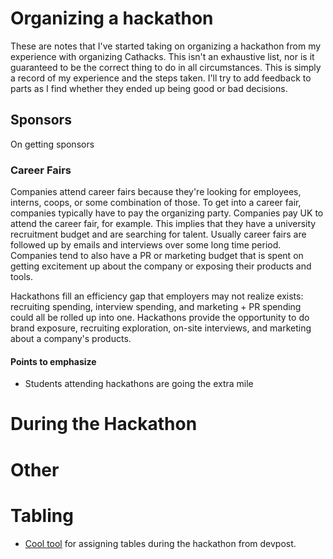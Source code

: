 # Organizing a hackathon
These are notes that I've started taking on organizing a hackathon from my experience with organizing Cathacks. This isn't an exhaustive list, nor is it guaranteed to be the correct thing to do in all circumstances. This is simply a record of my experience and the steps taken. I'll try to add feedback to parts as I find whether they ended up being good or bad decisions.

## Sponsors
On getting sponsors

### Career Fairs
Companies attend career fairs because they're looking for employees, interns, coops, or some combination of those. To get into a career fair, companies typically have to pay the organizing party. Companies pay UK to attend the career fair, for example. This implies that they have a university recruitment budget and are searching for talent. 
Usually career fairs are followed up by emails and interviews over some long time period. Companies tend to also have a PR or marketing budget that is spent on getting excitement up about the company or exposing their products and tools.

Hackathons fill an efficiency gap that employers may not realize exists: recruiting spending, interview spending, and marketing + PR spending could all be rolled up into one. Hackathons provide the opportunity to do brand exposure, recruiting exploration, on-site interviews, and marketing about a company's products.

#### Points to emphasize
- Students attending hackathons are going the extra mile


# During the Hackathon

# Other

# Tabling
- [Cool tool](https://github.com/nealrs/expo) for assigning tables during the hackathon from devpost.

